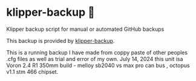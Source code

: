 # klipper-backup 💾 
Klipper backup script for manual or automated GitHub backups 

This backup is provided by [klipper-backup](https://github.com/Staubgeborener/klipper-backup).

This is a running backup I have made from coppy paste of other peoples .cfg files as well as trial and error of my own. July 14, 2024 this unit isa Voron 2.4 R1 350mm build - melloy sb2040 vs max pro can bus , octopus v1.1 stm 466 chipset. 
